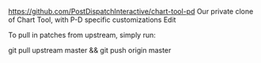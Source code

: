 https://github.com/PostDispatchInteractive/chart-tool-pd
Our private clone of Chart Tool, with P-D specific customizations Edit

To pull in patches from upstream, simply run:

git pull upstream master && git push origin master




